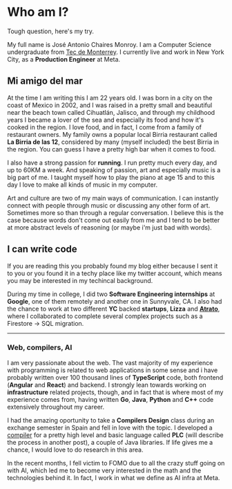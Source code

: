 # Who am I?
Tough question, here's my try.

My full name is José Antonio Chaires Monroy. I am a Computer Science undergraduate from [Tec de Monterrey](https://www.tec.mx). I currently live and work in New York City, as a **Production Engineer** at Meta.

## Mi amigo del mar

At the time I am writing this I am 22 years old. I was born in a city on the coast of Mexico in 2002, and I was raised in a pretty small and beautiful near the beach town called Cihuatlán, Jalisco, and through my childhood years I became a lover of the sea and especially its food and how it's cooked in the region. I love food, and in fact, I come from a family of restaurant owners. My family owns a popular local Birria restaurant called **La Birria de las 12**, considered by many (myself included) the best Birria in the region. You can guess I have a pretty high bar when it comes to food.

I also have a strong passion for **running**. I run pretty much every day, and up to 60KM a week. And speaking of passion, art and especially music is a big part of me. I taught myself how to play the piano at age 15 and to this day I love to make all kinds of music in my computer.

Art and culture are two of my main ways of communication. I can instantly connect with people through music or discussing any other form of art. Sometimes more so than through a regular conversation. I believe this is the case because words don't come out easily from me and I tend to be better at more abstract levels of reasoning (or maybe i'm just bad with words).

## I can write code
If you are reading this you probably found my blog either because I sent it to you or you found it in a techy place like my twitter account, which means you may be interested in my techincal background.

During my time in college, I did two **Software Engineering internships** at **Google**, one of them remotely and another one in Sunnyvale, CA. I also had the chance to work at two different **YC** backed **startups**, **Lizza** and **[Atrato](https://www.atratopago.com/)**, where I collaborated to complete several complex projects such as a Firestore -> SQL migration.

--- 
### Web, compilers, AI
I am very passionate about the web. The vast majority of my experience with programming is related to web applications in some sense and i have probably written over 100 thousand lines of **TypeScript** code, both frontend (__Angular__ and __React__) and backend. I strongly lean towards working on __infrastructure__ related projects, though, and in fact that is where most of my experience comes from, having written __Go__, __Java__, __Python__ and __C++__ code extensively throughout my career.

I had the amazing oportunity to take a __Compilers Design__ class during an exchange semester in Spain and fell in love with the topic. I developed a [compiler](https://github.com/antonieto/plc-compiler) for a pretty high level and basic language called __PLC__ (will describe the process in another post), a couple of Java libraries. If life gives me a chance, I would love to do research in this area.

In the recent months, I fell victim to FOMO due to all the crazy stuff going on with AI, which led me to become very interested in the math and the technologies behind it. In fact, I work in what we define as AI infra at Meta.
